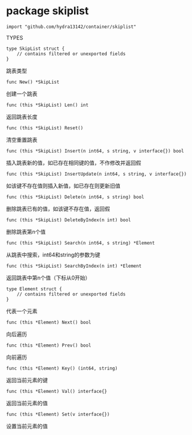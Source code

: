 package skiplist
====

    import "github.com/hydra13142/container/skiplist"

TYPES

	type SkipList struct {
		// contains filtered or unexported fields
	}

跳表类型

	func New() *SkipList

创建一个跳表

	func (this *SkipList) Len() int

返回跳表长度

	func (this *SkipList) Reset()

清空重置跳表

	func (this *SkipList) Insert(n int64, s string, v interface{}) bool

插入跳表新的值，如已存在相同键的值，不作修改并返回假

	func (this *SkipList) InsertUpdate(n int64, s string, v interface{})

如该键不存在值则插入新值，如已存在则更新旧值

	func (this *SkipList) Delete(n int64, s string) bool

删除跳表已有的值，如该键不存在值，返回假

	func (this *SkipList) DeleteByIndex(n int) bool

删除跳表第n个值

	func (this *SkipList) Search(n int64, s string) *Element

从跳表中搜索，int64和string的参数为键

	func (this *SkipList) SearchByIndex(n int) *Element

返回跳表中第n个值（下标从0开始）

	type Element struct {
		// contains filtered or unexported fields
	}

代表一个元素

	func (this *Element) Next() bool

向后遍历

	func (this *Element) Prev() bool

向前遍历

	func (this *Element) Key() (int64, string)

返回当前元素的键

	func (this *Element) Val() interface{}

返回当前元素的值

	func (this *Element) Set(v interface{})

设置当前元素的值
